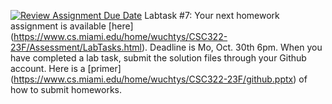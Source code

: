 [![Review Assignment Due Date](https://classroom.github.com/assets/deadline-readme-button-24ddc0f5d75046c5622901739e7c5dd533143b0c8e959d652212380cedb1ea36.svg)](https://classroom.github.com/a/UUdReIfX)
Labtask #7: Your next homework assignment is available [here] (https://www.cs.miami.edu/home/wuchtys/CSC322-23F/Assessment/LabTasks.html). Deadline is Mo, Oct. 30th 6pm. When you have completed a lab task, submit the solution files through your Github account. Here is a [primer] (https://www.cs.miami.edu/home/wuchtys/CSC322-23F/github.pptx) of how to submit homeworks.
